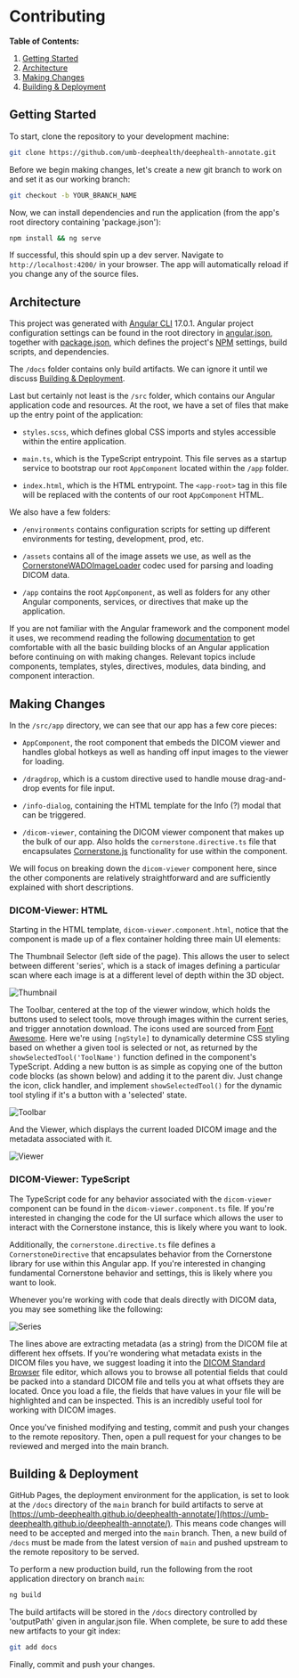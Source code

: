 # Contributing

**Table of Contents:**

1. [Getting Started](#Getting-Started)
2. [Architecture](#Architecture)
3. [Making Changes](#Making-Changes)
4. [Building & Deployment](#Building--Deployment)

## Getting Started

To start, clone the repository to your development machine:

```bash
git clone https://github.com/umb-deephealth/deephealth-annotate.git
```

Before we begin making changes, let's create a new git branch to work on and set it as our working branch:

```bash
git checkout -b YOUR_BRANCH_NAME
```

Now, we can install dependencies and run the application (from the app's root directory containing 'package.json'):

```bash
npm install && ng serve
```

If successful, this should spin up a dev server. Navigate to `http://localhost:4200/` in your browser. The app will automatically reload if you change any of the source files.

## Architecture

This project was generated with [Angular CLI][angular-cli] 17.0.1. Angular project configuration settings can be found in the root directory in [angular.json][angular-json], together with [package.json][package-json], which defines the project's [NPM][npmjs] settings, build scripts, and dependencies.

The `/docs` folder contains only build artifacts. We can ignore it until we discuss [Building & Deployment](#building--deployment).

Last but certainly not least is the `/src` folder, which contains our Angular application code and resources. At the root, we have a set of files that make up the entry point of the application:

- `styles.scss`, which defines global CSS imports and styles accessible within the entire application.

- `main.ts`, which is the TypeScript entrypoint. This file serves as a startup service to bootstrap our root `AppComponent` located within the `/app` folder.

- `index.html`, which is the HTML entrypoint. The `<app-root>` tag in this file will be replaced with the contents of our root `AppComponent` HTML.

We also have a few folders:

- `/environments` contains configuration scripts for setting up different environments for testing, development, prod, etc.

- `/assets` contains all of the image assets we use, as well as the [CornerstoneWADOImageLoader][wado-loader] codec used for parsing and loading DICOM data.

- `/app` contains the root `AppComponent`, as well as folders for any other Angular components, services, or directives that make up the application.

If you are not familiar with the Angular framework and the component model it uses, we recommend reading the following [documentation][ng-components] to get comfortable with all the basic building blocks of an Angular application before continuing on with making changes. Relevant topics include components, templates, styles, directives, modules, data binding, and component interaction.

## Making Changes

In the `/src/app` directory, we can see that our app has a few core pieces:

- `AppComponent`, the root component that embeds the DICOM viewer and handles global hotkeys as well as handing off input images to the viewer for loading.

- `/dragdrop`, which is a custom directive used to handle mouse drag-and-drop events for file input.

- `/info-dialog`, containing the HTML template for the Info (?) modal that can be triggered.

- `/dicom-viewer`, containing the DICOM viewer component that makes up the bulk of our app. Also holds the `cornerstone.directive.ts` file that encapsulates [Cornerstone.js][cornerstone] functionality for use within the component.

We will focus on breaking down the `dicom-viewer` component here, since the other components are relatively straightforward and are sufficiently explained with short descriptions.

### DICOM-Viewer: HTML

Starting in the HTML template, `dicom-viewer.component.html`, notice that the component is made up of a flex container holding three main UI elements:

The Thumbnail Selector (left side of the page). This allows the user to select between different 'series', which is a stack of images defining a particular scan where each image is at a different level of depth within the 3D object.

![Thumbnail][thumbnail-img]

The Toolbar, centered at the top of the viewer window, which holds the buttons used to select tools, move through images within the current series, and trigger annotation download. The icons used are sourced from [Font Awesome][font-awesome]. Here we're using `[ngStyle]` to dynamically determine CSS styling based on whether a given tool is selected or not, as returned by the `showSelectedTool('ToolName')` function defined in the component's TypeScript. Adding a new button is as simple as copying one of the button code blocks (as shown below) and adding it to the parent div. Just change the icon, click handler, and implement `showSelectedTool()` for the dynamic tool styling if it's a button with a 'selected' state.

![Toolbar][button-img]

And the Viewer, which displays the current loaded DICOM image and the metadata associated with it.

![Viewer][viewer-img]

### DICOM-Viewer: TypeScript

The TypeScript code for any behavior associated with the `dicom-viewer` component can be found in the `dicom-viewer.component.ts` file. If you're interested in changing the code for the UI surface which allows the user to interact with the Cornerstone instance, this is likely where you want to look.

Additionally, the `cornerstone.directive.ts` file defines a `CornerstoneDirective` that encapsulates behavior from the Cornerstone library for use within this Angular app. If you're interested in changing fundamental Cornerstone behavior and settings, this is likely where you want to look.

Whenever you're working with code that deals directly with DICOM data, you may see something like the following:

![Series][series-json-img]

The lines above are extracting metadata (as a string) from the DICOM file at different hex offsets. If you're wondering what metadata exists in the DICOM files you have, we suggest loading it into the [DICOM Standard Browser][dicom-browser] file editor, which allows you to browse all potential fields that could be packed into a standard DICOM file and tells you at what offsets they are located. Once you load a file, the fields that have values in your file will be highlighted and can be inspected. This is an incredibly useful tool for working with DICOM images.

Once you've finished modifying and testing, commit and push your changes to the remote repository. Then, open a pull request for your changes to be reviewed and merged into the main branch.

## Building & Deployment

GitHub Pages, the deployment environment for the application, is set to look at the `/docs` directory of the `main` branch for build artifacts to serve at [https://umb-deephealth.github.io/deephealth-annotate/](https://umb-deephealth.github.io/deephealth-annotate/). This means code changes will need to be accepted and merged into the `main` branch. Then, a new build of `/docs` must be made from the latest version of `main` and pushed upstream to the remote repository to be served.

To perform a new production build, run the following from the root application directory on branch `main`:

```bash
ng build
```

The build artifacts will be stored in the `/docs` directory controlled by 'outputPath' given in angular.json file. When complete, be sure to add these new artifacts to your git index:

```bash
git add docs
```

Finally, commit and push your changes.

<!-- prettier-ignore-start -->
[angular-cli]: https://angular.io/guide/setup-local
[angular-json]: https://github.com/umb-deephealth/deephealth-annotate/blob/main/angular.json
[package-json]: https://github.com/umb-deephealth/deephealth-annotate/blob/main/package.json
[npmjs]: https://docs.npmjs.com/about-npm
[wado-loader]: https://github.com/cornerstonejs/cornerstoneWADOImageLoader
[ng-components]: https://angular.io/guide/component-overview
[cornerstone]: https://github.com/cornerstonejs/cornerstone
[font-awesome]: https://fontawesome.com/icons?d=gallery&p=2
[viewer-img]: https://github.com/umb-deephealth/deephealth-annotate/blob/main/CONTRIBUTING/viewer.png
[button-img]: https://github.com/umb-deephealth/deephealth-annotate/blob/main/CONTRIBUTING/button.png
[thumbnail-img]: https://github.com/umb-deephealth/deephealth-annotate/blob/main/CONTRIBUTING/thumbnailselector.png
[series-json-img]: https://github.com/umb-deephealth/deephealth-annotate/blob/main/CONTRIBUTING/series.png
[dicom-browser]: https://dicom.innolitics.com/ciods
<!-- prettier-ignore-end -->
